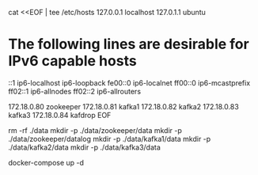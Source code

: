 

cat <<EOF | tee /etc/hosts
127.0.0.1       localhost
127.0.1.1       ubuntu

# The following lines are desirable for IPv6 capable hosts
::1     ip6-localhost ip6-loopback
fe00::0 ip6-localnet
ff00::0 ip6-mcastprefix
ff02::1 ip6-allnodes
ff02::2 ip6-allrouters

172.18.0.80     zookeeper
172.18.0.81     kafka1
172.18.0.82     kafka2
172.18.0.83     kafka3
172.18.0.84     kafdrop
EOF

rm -rf ./data
mkdir -p ./data/zookeeper/data
mkdir -p ./data/zookeeper/datalog
mkdir -p ./data/kafka1/data
mkdir -p ./data/kafka2/data
mkdir -p ./data/kafka3/data

docker-compose up -d